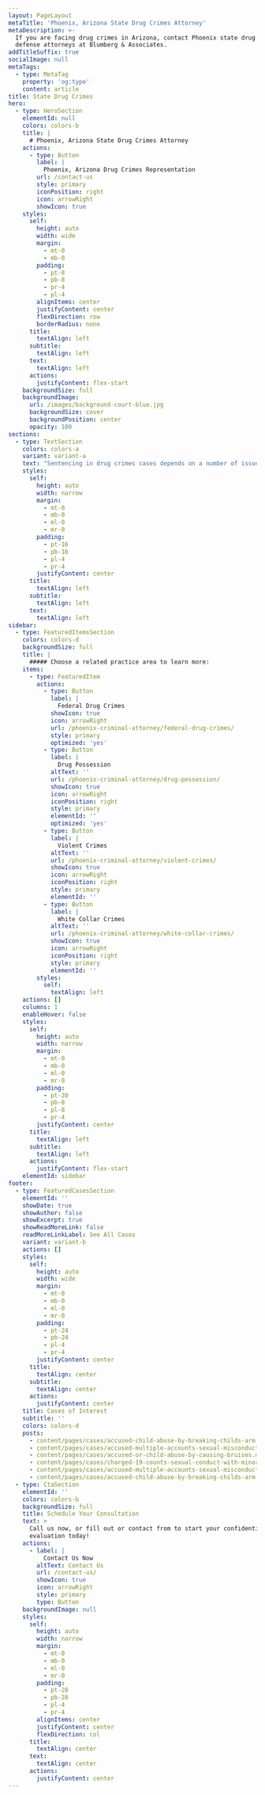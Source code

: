 ```yaml
---
layout: PageLayout
metaTitle: 'Phoenix, Arizona State Drug Crimes Attorney'
metaDescription: >-
  If you are facing drug crimes in Arizona, contact Phoenix state drug crimes
  defense attorneys at Blumberg & Associates.
addTitleSuffix: true
socialImage: null
metaTags:
  - type: MetaTag
    property: 'og:type'
    content: article
title: State Drug Crimes
hero:
  - type: HeroSection
    elementId: null
    colors: colors-b
    title: |
      # Phoenix, Arizona State Drug Crimes Attorney
    actions:
      - type: Button
        label: |
          Phoenix, Arizona Drug Crimes Representation
        url: /contact-us
        style: primary
        iconPosition: right
        icon: arrowRight
        showIcon: true
    styles:
      self:
        height: auto
        width: wide
        margin:
          - mt-0
          - mb-0
        padding:
          - pt-8
          - pb-8
          - pr-4
          - pl-4
        alignItems: center
        justifyContent: center
        flexDirection: row
        borderRadius: none
      title:
        textAlign: left
      subtitle:
        textAlign: left
      text:
        textAlign: left
      actions:
        justifyContent: flex-start
    backgroundSize: full
    backgroundImage:
      url: /images/background-court-blue.jpg
      backgroundSize: cover
      backgroundPosition: center
      opacity: 100
sections:
  - type: TextSection
    colors: colors-a
    variant: variant-a
    text: "Sentencing in drug crimes cases depends on a number of issues: the kinds of drugs involved, whether violence or [weapons](https://azblumberglaw.com/blog/what-is-considered-a-deadly-weapon-in-arizona/) were used, the quantity of drugs, whether the defendant has a criminal record, and other factors as well. Under Arizona state law, sentencing guidelines govern penalties for certain kinds of drug crimes. Typically, a judge can determine whether to apply the minimum penalty or the maximum. That’s why it’s essential to work with an experienced\_**Phoenix, Arizona state drug crimes attorney**\_who understands how prosecutors and judges think and what can be done to convince the court to reduce the sentence against you.\n\nAt Blumberg & Associates, our lawyers have over 30 years of experience in defending people charged with drug crimes. For more information regarding our practice and how we can help you, contact drug crimes defense attorneys at Blumberg & Associates today.\n\n## DRUG CLASSIFICATIONS AND THE CONTROLLED SUBSTANCES ACT\n\nLike other states, Arizona’s drug laws are based in part on the federal Controlled Substances Act (CSA). Under the CSA, drugs are divided according to the following schedule:\n\n*   Schedule I – drugs that have a high potential for abuse and are not used for accepted medical purposes. Drugs such as LSD, heroin, and marijuana fall into this category.\n\n*   Schedule II – drugs that are used for medical purposes but are addictive and subject to a high incidence of abuse. Methadone, cocaine, PCP, and methamphetamine are Schedule II drugs.\n\n*   Schedule III – drugs that have an accepted medical use, a moderate level of dependency, but are less subject to abuse than Schedule II drugs. Codeine is one example of a Schedule III drug.\n\n*   Schedule IV – drugs that are used for medical purposes but are not considered as addictive or subject to abuse as Schedule III drugs. Prescription medications like Xanax, Ativan, and Valium are classified as Schedule IV drugs.\n\n*   Schedule V – drugs that include drugs contained in over-the-counter medication that pose little – if any – risk for dependency or abuse.\n\n## ARIZONA STATE PENALTIES FOR DRUG CRIMES\n\nIn general, Arizona penalties in drug crime cases take into consideration the schedule of drug(s) involved and the circumstances surrounding a case. Were firearms involved? If drugs were found in your car, was a minor in the car with you? In drug trafficking and possession cases, what was the quantity of drugs involved? Here, penalties could include prison time and a heavy fine. If the amount of drugs involved is over a threshold amount, State prosecutors will likely seek a mandatory prison term. Crimes involving the transportation, sale, or distribution of drugs are class-two offenses and carry anywhere from 4 to 10 years in prison upon conviction.\n\n## FIRST-TIME MARIJUANA OFFENDERS AND ARIZONA DIVERSION PROGRAMS\n\nIn first-time drug possession cases involving a small amount of [marijuana](https://azblumberglaw.com/phoenix-criminal-attorney/marijuana/), adults are eligible to participate in a deferred prosecution program. If you don’t have any prior drug or violent felony convictions, you may be able to have the drug charges dropped after the successful completion of a Treatment Assessment Screening Center (TASC) program. After you have completed your treatment, the TASC will recommend the charges against you be dropped and your record will be expunged.\n\nFor more information regarding drug sentencing in Arizona and how we can help you, contact drug crimes defense attorneys at Blumberg & Associates today.\n"
    styles:
      self:
        height: auto
        width: narrow
        margin:
          - mt-0
          - mb-0
          - ml-0
          - mr-0
        padding:
          - pt-16
          - pb-16
          - pl-4
          - pr-4
        justifyContent: center
      title:
        textAlign: left
      subtitle:
        textAlign: left
      text:
        textAlign: left
sidebar:
  - type: FeaturedItemsSection
    colors: colors-d
    backgroundSize: full
    title: |
      ##### Choose a related practice area to learn more:
    items:
      - type: FeaturedItem
        actions:
          - type: Button
            label: |
              Federal Drug Crimes
            showIcon: true
            icon: arrowRight
            url: /phoenix-criminal-attorney/federal-drug-crimes/
            style: primary
            optimized: 'yes'
          - type: Button
            label: |
              Drug Possession
            altText: ''
            url: /phoenix-criminal-attorney/drug-possession/
            showIcon: true
            icon: arrowRight
            iconPosition: right
            style: primary
            elementId: ''
            optimized: 'yes'
          - type: Button
            label: |
              Violent Crimes
            altText: ''
            url: /phoenix-criminal-attorney/violent-crimes/
            showIcon: true
            icon: arrowRight
            iconPosition: right
            style: primary
            elementId: ''
          - type: Button
            label: |
              White Collar Crimes
            altText: ''
            url: /phoenix-criminal-attorney/white-collar-crimes/
            showIcon: true
            icon: arrowRight
            iconPosition: right
            style: primary
            elementId: ''
        styles:
          self:
            textAlign: left
    actions: []
    columns: 1
    enableHover: false
    styles:
      self:
        height: auto
        width: narrow
        margin:
          - mt-0
          - mb-0
          - ml-0
          - mr-0
        padding:
          - pt-20
          - pb-8
          - pl-8
          - pr-4
        justifyContent: center
      title:
        textAlign: left
      subtitle:
        textAlign: left
      actions:
        justifyContent: flex-start
    elementId: sidebar
footer:
  - type: FeaturedCasesSection
    elementId: ''
    showDate: true
    showAuthor: false
    showExcerpt: true
    showReadMoreLink: false
    readMoreLinkLabel: See All Cases
    variant: variant-b
    actions: []
    styles:
      self:
        height: auto
        width: wide
        margin:
          - mt-0
          - mb-0
          - ml-0
          - mr-0
        padding:
          - pt-24
          - pb-24
          - pl-4
          - pr-4
        justifyContent: center
      title:
        textAlign: center
      subtitle:
        textAlign: center
      actions:
        justifyContent: center
    title: Cases of Interest
    subtitle: ''
    colors: colors-d
    posts:
      - content/pages/cases/accused-child-abuse-by-breaking-childs-arm.md
      - content/pages/cases/accused-multiple-accounts-sexual-misconduct.md
      - content/pages/cases/accused-or-child-abuse-by-causing-bruises.md
      - content/pages/cases/charged-19-counts-sexual-conduct-with-minor.md
      - content/pages/cases/accused-multiple-accounts-sexual-misconduct.md
      - content/pages/cases/accused-child-abuse-by-breaking-childs-arm.md
  - type: CtaSection
    elementId: ''
    colors: colors-b
    backgroundSize: full
    title: Schedule Your Consultation
    text: >
      Call us now, or fill out or contact from to start your confidential case
      evaluation today!
    actions:
      - label: |
          Contact Us Now
        altText: Contact Us
        url: /contact-us/
        showIcon: true
        icon: arrowRight
        style: primary
        type: Button
    backgroundImage: null
    styles:
      self:
        height: auto
        width: narrow
        margin:
          - mt-0
          - mb-0
          - ml-0
          - mr-0
        padding:
          - pt-28
          - pb-28
          - pl-4
          - pr-4
        alignItems: center
        justifyContent: center
        flexDirection: col
      title:
        textAlign: center
      text:
        textAlign: center
      actions:
        justifyContent: center
---
```

